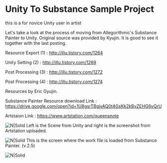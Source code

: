 # Unity To Substance Sample Project


this is a for novice Unity user in artist

Let's take a look at the process of moving from Allegorithmic's Substance Painter to Unity.
Original source was provided by Kyujin. It is good to see it together with the last posting.


Resource Export  (1) : http://illu.tistory.com/1264

Unity Setting    (2) : http://illu.tistory.com/1269

Post Processing  (3) : http://illu.tistory.com/1272

Post Processing  (4) : http://illu.tistory.com/1274



Resources by Eric Gyujin.

Substance Painter Resource download Link : https://drive.google.com/open?id=1U8gsrTBgjvAQ0t4GsKk2kBvZEHG6vQrU

Artstaion Link : https://www.artstation.com/queensnote

![N|Solid](http://cfile5.uf.tistory.com/image/99C6C7335A1FCD3F31A678)
Left is the Scene from Unity and right is the screenshot from Artstation uploaded.



![N|Solid](http://cfile26.uf.tistory.com/image/995886335A1FCC37349659)
This is the screen where the work file is loaded from Substance Painter. (v.2.5)


![N|Solid](http://cfile6.uf.tistory.com/image/999919485A55C9541A7037)





